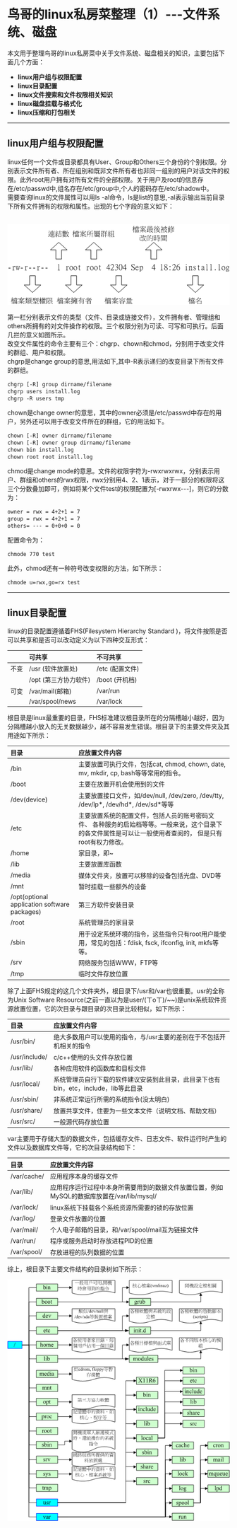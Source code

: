 # 鸟哥的linux私房菜整理（1）---文件系统、磁盘
本文用于整理鸟哥的linux私房菜中关于文件系统、磁盘相关的知识，主要包括下面几个方面：
- **linux用户组与权限配置**
- **linux目录配置**
- **linux文件搜索和文件权限相关知识**
- **linux磁盘挂载与格式化**
- **linux压缩和打包相关**
---------------
## **linux用户组与权限配置**  
linux任何一个文件或目录都具有User、Group和Others三个身份的个别权限。分别表示文件所有者、所在组别和既非文件所有者也非同一组别的用户对该文件的权限。此外root用户拥有对所有文件的全部权限。关于用户及root的信息存在/etc/passwd中,组名存在/etc/group中,个人的密码存在/etc/shadow中。  
需要查询linux的文件属性可以用ls -al命令，ls是list的意思,-al表示输出当前目录下所有文件拥有的权限和属性。出现的七个字段的意义如下：   
&ensp;&ensp;&ensp;&ensp;&ensp;&ensp;&ensp;&ensp;<div align=left><img src="https://github.com/cjh9368/cjh_blog/blob/master/img/%E6%9D%83%E9%99%90%E5%B1%9E%E6%80%A7.gif"></div>  

第一栏分别表示文件的类型（文件、目录或链接文件），文件拥有者、管理组和others所拥有的对文件操作的权限。三个权限分别为可读、可写和可执行。后面几拦的意义如图所示。   
改变文件属性的命令主要有三个：chgrp、chown和chmod，分别用于改变文件的群组、用户和权限。   
chgrp是change group的意思,用法如下,其中-R表示递归的改变目录下所有文件的群组。

```shell
chgrp [-R] group dirname/filename
chgrp users install.log
chgrp -R users tmp
```  
chown是change owner的意思，其中的owner必须是/etc/passwd中存在的用户，另外还可以用于改变文件所在的群组，它的用法如下。 

```shell
chown [-R] owner dirname/filename
chown [-R] owner group dirname/filename
chown bin install.log
chown root root install.log
```  
chmod是change mode的意思。文件的权限字符为-rwxrwxrwx，分别表示用户、群组和others的rwx权限，rwx分别用4、2、1表示，对于一部分的权限将这三个分数叠加即可，例如将某个文件test的权限配置为[-rwxrwx---]，则它的分数为：

```  
owner = rwx = 4+2+1 = 7  
group = rwx = 4+2+1 = 7  
others= --- = 0+0+0 = 0   
```
配置命令为：

``` 
chmode 770 test
```
此外，chmod还有一种符号改变权限的方法，如下所示： 

```Bash  
chmode u=rwx,go=rx test
```   
--------------------------
## **linux目录配置**
linux的目录配置遵循着FHS(Filesystem Hierarchy Standard )，将文件按照是否可以共享和是否可以改动定义为以下四种交互形式：

|    |可共享|不可共享|
|:----:| :---------------| :-----------|
|不变|/usr (软件放置处)    |/etc (配置文件)|
|    |/opt (第三方协力软件)|/boot (开机档) |
|可变|/var/mail(邮箱)      |/var/run       |
|    |/var/spool/news      |/var/lock      |

根目录是linux最重要的目录，FHS标准建议根目录所在的分隔槽越小越好，因为分隔槽越小放入的无关数据越少，越不容易发生错误。根目录下的主要文件夹及其用途如下所示：

|目录|应放置文件内容|
| :------------------- | :------------- |
|/bin|主要放置可执行文件，包括cat, chmod, chown, date, mv, mkdir, cp, bash等等常用的指令。|
|/boot|主要在放置开机会使用到的文件|
|/dev(device)|主要放置接口文件，如/dev/null, /dev/zero, /dev/tty, /dev/lp*, /dev/hd*, /dev/sd*等等|
|/etc|主要放置系统的配置文件，包括人员的账号密码文件、 各种服务的启始档等等。一般来说，这个目录下的各文件属性是可以让一般使用者查阅的， 但是只有root有权力修改。|
|/home|家目录，即~|
|/lib|主要放置库函数|
|/media|媒体文件夹，放置可以移除的设备包括光盘、DVD等|
|/mnt|暂时挂载一些额外的设备|
|/opt(optional application software packages)|第三方软件安装目录|
|/root|系统管理员的家目录|
|/sbin|用于设定系统环境的指令，这些指令只有root用户能使用，常见的包括：fdisk, fsck, ifconfig, init, mkfs等等。|
|/srv|网络服务包括WWW，FTP等|
|/tmp|临时文件存放位置|

除了上面FHS规定的这几个文件夹外，根目录下/usr和/var也很重要。usr的全称为Unix Software Resource(之前一直以为是user/(ㄒoㄒ)/~~)是unix系统软件资源放置位置，它的次目录与跟目录的次目录比较相似，如下所示：

|目录|应放置文件内容|
| :------------------- | :------------- |
|/usr/bin/|绝大多数用户可以使用的指令，与/usr主要的差别在于不包括开机相关的指令|
|/usr/include/|c/c++使用的头文件存放位置|
|/usr/lib/|各种应用软件的函数库和目标文件|
|/usr/local/|系统管理员自行下载的软件建议安装到此目录，此目录下也有bin，etc，include，lib等此目录|
|/usr/sbin/|非系统正常运行所需的系统指令(没太明白)|
|/usr/share/|放置共享文件，住要为一些文本文件（说明文档、帮助文档）|
|/usr/src/|一般源代码存放位置|

var主要用于存储大型的数据文件，包括缓存文件、日志文件、软件运行时产生的文件以及数据库文件等，它的次目录结构如下：

|目录|应放置文件内容|
| :------------------- | :------------- |
|/var/cache/|应用程序本身的缓存文件|
|/var/lib/|应用程序运行过程中本身所需要用到的数据文件放置位置，例如MySQL的数据库放置在/var/lib/mysql/|
|/var/lock/|linux系统下挂载各个系统资源所需要的锁的存放位置|
|/var/log/|登录文件放置的位置|
|/var/mail/|个人电子邮箱的目录，和/var/spool/mail互为链接文件|
|/var/run/|程序或服务启动时存放进程PID的位置|
|/var/spool/|存放进程的队列数据的位置|  

综上，根目录下主要文件结构的目录树如下所示： 
&ensp;&ensp;&ensp;&ensp;&ensp;&ensp;&ensp;&ensp;<div align=left><img src="https://github.com/cjh9368/cjh_blog/blob/master/img/directory_tree.gif"></div> 


